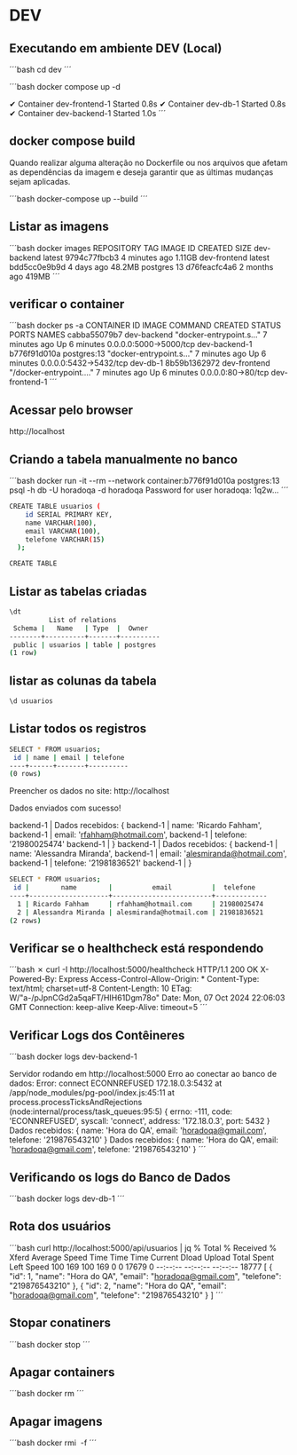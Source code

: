 # DEV

## Executando em ambiente DEV (Local)

´´´bash
cd dev
´´´

´´´bash
docker compose up -d

 ✔ Container dev-frontend-1   Started   0.8s 
 ✔ Container dev-db-1         Started   0.8s 
 ✔ Container dev-backend-1    Started   1.0s
´´´

## docker compose build

Quando realizar alguma alteração no Dockerfile ou nos arquivos que afetam as dependências da imagem e deseja garantir que as últimas mudanças sejam aplicadas.

´´´bash
docker-compose up --build
´´´

## Listar as imagens

´´´bash
docker images
REPOSITORY     TAG       IMAGE ID       CREATED         SIZE
dev-backend    latest    9794c77fbcb3   4 minutes ago   1.11GB
dev-frontend   latest    bdd5cc0e9b9d   4 days ago      48.2MB
postgres       13        d76feacfc4a6   2 months ago    419MB
´´´

## verificar o container

´´´bash
docker ps -a
CONTAINER ID   IMAGE          COMMAND                  CREATED         STATUS         PORTS                    NAMES
cabba55079b7   dev-backend    "docker-entrypoint.s…"   7 minutes ago   Up 6 minutes   0.0.0.0:5000->5000/tcp   dev-backend-1
b776f91d010a   postgres:13    "docker-entrypoint.s…"   7 minutes ago   Up 6 minutes   0.0.0.0:5432->5432/tcp   dev-db-1
8b59b1362972   dev-frontend   "/docker-entrypoint.…"   7 minutes ago   Up 6 minutes   0.0.0.0:80->80/tcp       dev-frontend-1
´´´

## Acessar pelo browser

http://localhost

## Criando a tabela manualmente no banco

´´´bash
docker run -it --rm --network container:b776f91d010a postgres:13 psql -h db -U horadoqa -d horadoqa
Password for user horadoqa: 1q2w...
´´´

```bash
CREATE TABLE usuarios (
    id SERIAL PRIMARY KEY,
    name VARCHAR(100),
    email VARCHAR(100),
    telefone VARCHAR(15)
  );

CREATE TABLE
```

## Listar as tabelas criadas

```bash
\dt
          List of relations
 Schema |   Name   | Type  |  Owner   
--------+----------+-------+----------
 public | usuarios | table | postgres
(1 row)
```

## listar as colunas da tabela

```bash
\d usuarios
```

## Listar todos os registros

```bash
SELECT * FROM usuarios;
 id | name | email | telefone 
----+------+-------+----------
(0 rows)
```

Preencher os dados no site: http://localhost

Dados enviados com sucesso!

backend-1   | Dados recebidos: {
backend-1   |   name: 'Ricardo Fahham',
backend-1   |   email: 'rfahham@hotmail.com',
backend-1   |   telefone: '21980025474'
backend-1   | }
backend-1   | Dados recebidos: {
backend-1   |   name: 'Alessandra Miranda',
backend-1   |   email: 'alesmiranda@hotmail.com',
backend-1   |   telefone: '21981836521'
backend-1   | }

```bash
SELECT * FROM usuarios;
 id |        name        |          email          |  telefone   
----+--------------------+-------------------------+-------------
  1 | Ricardo Fahham     | rfahham@hotmail.com     | 21980025474
  2 | Alessandra Miranda | alesmiranda@hotmail.com | 21981836521
(2 rows)
```

## Verificar se o healthcheck está respondendo

´´´bash
✗ curl -I http://localhost:5000/healthcheck
HTTP/1.1 200 OK
X-Powered-By: Express
Access-Control-Allow-Origin: *
Content-Type: text/html; charset=utf-8
Content-Length: 10
ETag: W/"a-/pJpnCGd2a5qaFT/HIH61Dgm78o"
Date: Mon, 07 Oct 2024 22:06:03 GMT
Connection: keep-alive
Keep-Alive: timeout=5
´´´

## Verificar Logs dos Contêineres

´´´bash
docker logs dev-backend-1

Servidor rodando em http://localhost:5000
Erro ao conectar ao banco de dados: Error: connect ECONNREFUSED 172.18.0.3:5432
    at /app/node_modules/pg-pool/index.js:45:11
    at process.processTicksAndRejections (node:internal/process/task_queues:95:5) {
  errno: -111,
  code: 'ECONNREFUSED',
  syscall: 'connect',
  address: '172.18.0.3',
  port: 5432
}
Dados recebidos: {
  name: 'Hora do QA',
  email: 'horadoqa@gmail.com',
  telefone: '219876543210'
}
Dados recebidos: {
  name: 'Hora do QA',
  email: 'horadoqa@gmail.com',
  telefone: '219876543210'
}
´´´

## Verificando os logs do Banco de Dados

´´´bash
docker logs dev-db-1
´´´

## Rota dos usuários

´´´bash
curl http://localhost:5000/api/usuarios | jq
  % Total    % Received % Xferd  Average Speed   Time    Time     Time  Current
                                 Dload  Upload   Total   Spent    Left  Speed
100   169  100   169    0     0  17679      0 --:--:-- --:--:-- --:--:-- 18777
[
  {
    "id": 1,
    "name": "Hora do QA",
    "email": "horadoqa@gmail.com",
    "telefone": "219876543210"
  },
  {
    "id": 2,
    "name": "Hora do QA",
    "email": "horadoqa@gmail.com",
    "telefone": "219876543210"
  }
]
´´´

## Stopar conatiners

´´´bash
docker stop <CONTAINER ID>
´´´

## Apagar containers

´´´bash
docker rm <CONTAINER ID>
´´´

## Apagar imagens

´´´bash
docker rmi <IMAGE ID> -f
´´´

